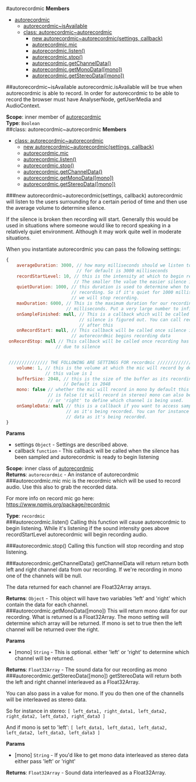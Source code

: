 <a name="module_autorecordmic"></a>
#autorecordmic
**Members**

* [autorecordmic](#module_autorecordmic)
  * [autorecordmic~isAvailable](#module_autorecordmic..isAvailable)
  * [class: autorecordmic~autorecordmic](#module_autorecordmic..autorecordmic)
    * [new autorecordmic~autorecordmic(settings, callback)](#new_module_autorecordmic..autorecordmic)
    * [autorecordmic.mic](#module_autorecordmic..autorecordmic#mic)
    * [autorecordmic.listen()](#module_autorecordmic..autorecordmic#listen)
    * [autorecordmic.stop()](#module_autorecordmic..autorecordmic#stop)
    * [autorecordmic.getChannelData()](#module_autorecordmic..autorecordmic#getChannelData)
    * [autorecordmic.getMonoData([mono])](#module_autorecordmic..autorecordmic#getMonoData)
    * [autorecordmic.getStereoData([mono])](#module_autorecordmic..autorecordmic#getStereoData)

<a name="module_autorecordmic..isAvailable"></a>
##autorecordmic~isAvailable
autorecordmic.isAvailable will be true when autorecordmic is able to record. In order for 
autorecordmic to be able to record the browser must have AnalyserNode, getUserMedia and AudioContext.

**Scope**: inner member of [autorecordmic](#module_autorecordmic)  
**Type**: `Boolean`  
<a name="module_autorecordmic..autorecordmic"></a>
##class: autorecordmic~autorecordmic
**Members**

* [class: autorecordmic~autorecordmic](#module_autorecordmic..autorecordmic)
  * [new autorecordmic~autorecordmic(settings, callback)](#new_module_autorecordmic..autorecordmic)
  * [autorecordmic.mic](#module_autorecordmic..autorecordmic#mic)
  * [autorecordmic.listen()](#module_autorecordmic..autorecordmic#listen)
  * [autorecordmic.stop()](#module_autorecordmic..autorecordmic#stop)
  * [autorecordmic.getChannelData()](#module_autorecordmic..autorecordmic#getChannelData)
  * [autorecordmic.getMonoData([mono])](#module_autorecordmic..autorecordmic#getMonoData)
  * [autorecordmic.getStereoData([mono])](#module_autorecordmic..autorecordmic#getStereoData)

<a name="new_module_autorecordmic..autorecordmic"></a>
###new autorecordmic~autorecordmic(settings, callback)
autorecordmic will listen to the users surrounding for a certain period
of time and then use the average volume to determine silence.

If the silence is broken then recording will start. Generally this would
be used in situations where someone would like to record speaking in a
relatively quiet environment. Although it may work quite well in moderate
situations.

When you instantiate autorecordmic you can pass the following settings:
```javascript
{
	averageDuration: 3000, // how many milliseconds should we listen to silence 
						   // for default is 3000 milliseconds
	recordStartLevel: 10, // this is the intensity at which to begin recording. 
						  // The smaller the value the easier silence is broken
	quietDuration: 1000, // this duration is used to determine when to stop the
						 // recording. So if it's quiet for 1000 milliseconds
						 // we will stop recording.
	maxDuration: 6000, // This is the maximum duration for our recording in
					   // milliseconds. Put a very large number to infinitely record
	onSampleFinished: null, // This is a callback which will be called once the average
							// silence is figured out. You can call recordmic.listen 
							// after this
	onRecordStart: null, // This callback will be called once silence is broken and
						 // autorecordmic begins recording data
 onRecordStop: null // This callback will be called once recording has stopped
 				   // due to silence


 /////////////// THE FOLLOWING ARE SETTINGS FOR recordmic ///////////////
	volume: 1, // this is the volume at which the mic will record by default 
			   // this value is 1
	bufferSize: 2048, // this is the size of the buffer as its recording. 
					  // Default is 2048
	mono: false // whether the mic will record in mono by default this value 
				// is false (it will record in stereo) mono can also be 'left' 
				// or 'right' to define which channel is being used.
	onSampleData: null // this is a callback if you want to access sampledata 
					   // as it's being recorded. You can for instance modify 
					   // data as it's being recorded.
}
```

**Params**

- settings `Object` - Settings are described above.  
- callback `function` - This callback will be called when the silence has been sampled
                            and autorecordmic is ready to begin listening  

**Scope**: inner class of [autorecordmic](#module_autorecordmic)  
**Returns**: `autorecordmic` - An instance of autorecordmic  
<a name="module_autorecordmic..autorecordmic#mic"></a>
###autorecordmic.mic
mic is the recordmic which will be used to record audio. Use this also to grab the recorded
data.

For more info on record mic go here:
https://www.npmjs.org/package/recordmic

**Type**: `recordmic`  
<a name="module_autorecordmic..autorecordmic#listen"></a>
###autorecordmic.listen()
Calling this function will cause autorecordmic to begin listening. While it's listening
if the sound intensity goes above recordStartLevel autorecordmic will begin recording audio.

<a name="module_autorecordmic..autorecordmic#stop"></a>
###autorecordmic.stop()
Calling this function will stop recording and stop listening.

<a name="module_autorecordmic..autorecordmic#getChannelData"></a>
###autorecordmic.getChannelData()
getChannelData will return return both left and right channel data from our recording.
If we're recording in mono one of the channels will be null.

The data returned for each channel are Float32Array arrays.

**Returns**: `Object` - This object will have two variables 'left' and 'right' which 
                 contain the data for each channel.  
<a name="module_autorecordmic..autorecordmic#getMonoData"></a>
###autorecordmic.getMonoData([mono])
This will return mono data for our recording. What is returned is a Float32Array.
The mono setting will determine which array will be returned. If mono is set to true
then the left channel will be returned over the right.

**Params**

- \[mono\] `String` - This is optional. either 'left' or 'right' to determine which channel will be returned.  

**Returns**: `Float32Array` - The sound data for our recording as mono  
<a name="module_autorecordmic..autorecordmic#getStereoData"></a>
###autorecordmic.getStereoData([mono])
getStereoData will return both the left and right channel interleaved as a Float32Array.

You can also pass in a value for mono. If you do then one of the channells will be interleaved as
stereo data.

So for instance in stereo:
```[ left_data1, right_data1, left_data2, right_data2, left_data3, right_data3 ]```

And if mono is set to 'left':
```[ left_data1, left_data1, left_data2, left_data2, left_data3, left_data3 ]```

**Params**

- \[mono\] `String` - If you'd like to get mono data interleaved as stereo data either pass 'left' or 'right'  

**Returns**: `Float32Array` - Sound data interleaved as a Float32Array.  
